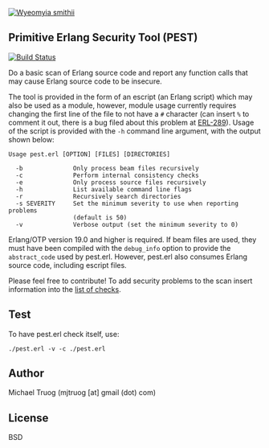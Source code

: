 [![Wyeomyia smithii](https://github.com/okeuday/pest/raw/master/images/320px-Wyeomyia_smithii.jpg)](https://en.wikipedia.org/wiki/Mosquito#Lifecycle)

Primitive Erlang Security Tool (PEST)
-------------------------------------

[![Build Status](https://secure.travis-ci.org/okeuday/pest.png?branch=master)](http://travis-ci.org/okeuday/pest)

Do a basic scan of Erlang source code and report any function calls that may
cause Erlang source code to be insecure.

The tool is provided in the form of an escript (an Erlang script) which may
also be used as a module, however, module usage currently requires changing
the first line of the file to not have a `#` character
(can insert `%` to comment it out, there is a bug filed about this problem at
 [ERL-289](https://bugs.erlang.org/browse/ERL-289)).  Usage of the script
is provided with the `-h` command line argument, with the output shown below:

    Usage pest.erl [OPTION] [FILES] [DIRECTORIES]
    
      -b              Only process beam files recursively
      -c              Perform internal consistency checks
      -e              Only process source files recursively
      -h              List available command line flags
      -r              Recursively search directories
      -s SEVERITY     Set the minimum severity to use when reporting problems
                      (default is 50)
      -v              Verbose output (set the minimum severity to 0)
    
Erlang/OTP version 19.0 and higher is required.
If beam files are used, they must have been compiled with the `debug_info`
option to provide the `abstract_code` used by pest.erl.  However, pest.erl
also consumes Erlang source code, including escript files.

Please feel free to contribute!  To add security problems to the scan
insert information into the [list of checks](https://github.com/okeuday/pest/blob/master/pest.erl#L122-L186).

Test
----

To have pest.erl check itself, use:

    ./pest.erl -v -c ./pest.erl

Author
------

Michael Truog (mjtruog [at] gmail (dot) com)

License
-------

BSD

